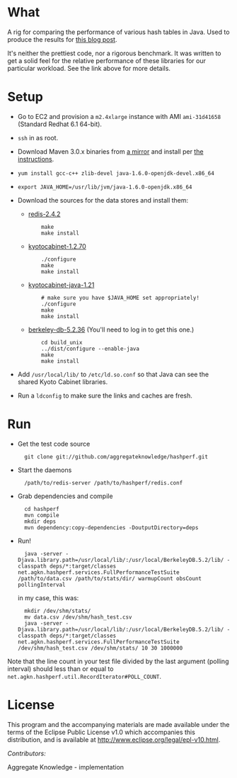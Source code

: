 What
====

A rig for comparing the performance of various hash tables in Java. Used to produce the results for [this blog post](http://blog.aggregateknowledge.com/2011/11/15/big-memory-part-3/).

It's neither the prettiest code, nor a rigorous benchmark. It was written to get a solid feel for the relative performance of these libraries for our particular workload. See the link above for more details.

Setup
=====

* Go to EC2 and provision a `m2.4xlarge` instance with AMI `ami-31d41658` (Standard Redhat 6.1 64-bit).
* `ssh` in as root.
* Download Maven 3.0.x binaries from [a mirror](http://www.apache.org/dyn/closer.cgi/maven/binaries/apache-maven-3.0.3-bin.tar.gz) and install per [the instructions](http://maven.apache.org/download.html).
* `yum install gcc-c++ zlib-devel java-1.6.0-openjdk-devel.x86_64`
* `export JAVA_HOME=/usr/lib/jvm/java-1.6.0-openjdk.x86_64`

* Download the sources for the data stores and install them:

  * [redis-2.4.2](http://redis.googlecode.com/files/redis-2.4.2.tar.gz)

    ```
        make
        make install
    ```
  
  * [kyotocabinet-1.2.70](http://fallabs.com/kyotocabinet/pkg/kyotocabinet-1.2.70.tar.gz) 

    ```
        ./configure
        make
        make install
    ```
  
  * [kyotocabinet-java-1.21](http://fallabs.com/kyotocabinet/javapkg/kyotocabinet-java-1.21.tar.gz)

    ```
        # make sure you have $JAVA_HOME set appropriately!
        ./configure
        make
        make install
    ```

  * [berkeley-db-5.2.36](http://download.oracle.com/otn/berkeley-db/db-5.2.36.tar.gz) (You'll need to log in to get this one.)

    ```
        cd build_unix
        ../dist/configure --enable-java
        make
        make install
    ```

* Add `/usr/local/lib/` to `/etc/ld.so.conf` so that Java can see the shared Kyoto Cabinet libraries.
* Run a `ldconfig` to make sure the links and caches are fresh.

Run
===

* Get the test code source

    ```
      git clone git://github.com/aggregateknowledge/hashperf.git
    ```

* Start the daemons
      
    ```
      /path/to/redis-server /path/to/hashperf/redis.conf
    ```

* Grab dependencies and compile

    ```
      cd hashperf
      mvn compile
      mkdir deps
      mvn dependency:copy-dependencies -DoutputDirectory=deps
    ```

* Run!

    ```
      java -server -Djava.library.path=/usr/local/lib/:/usr/local/BerkeleyDB.5.2/lib/ -classpath deps/*:target/classes net.agkn.hashperf.services.FullPerformanceTestSuite /path/to/data.csv /path/to/stats/dir/ warmupCount obsCount pollingInterval
    ```

    in my case, this was:

    ```
      mkdir /dev/shm/stats/
      mv data.csv /dev/shm/hash_test.csv
      java -server -Djava.library.path=/usr/local/lib/:/usr/local/BerkeleyDB.5.2/lib/ -classpath deps/*:target/classes net.agkn.hashperf.services.FullPerformanceTestSuite /dev/shm/hash_test.csv /dev/shm/stats/ 10 30 1000000
    ```

Note that the line count in your test file divided by the last argument (polling interval) should less than or equal to `net.agkn.hashperf.util.RecordIterator#POLL_COUNT`.

License
======================

This program and the accompanying materials are made available under the terms of the Eclipse Public License v1.0 which accompanies this distribution, and is available at http://www.eclipse.org/legal/epl-v10.html.

*Contributors:*

Aggregate Knowledge - implementation
